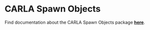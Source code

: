 # CARLA Spawn Objects

Find documentation about the CARLA Spawn Objects package [__here__](https://carla.readthedocs.io/projects/ros-bridge/en/latest/carla_spawn_parking/).

